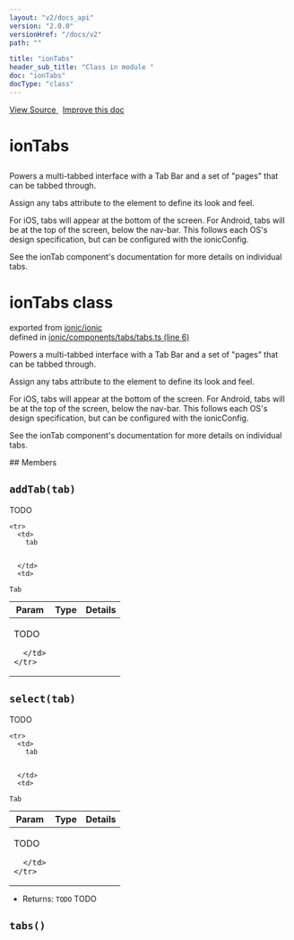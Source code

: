 ```yaml
---
layout: "v2/docs_api"
version: "2.0.0"
versionHref: "/docs/v2"
path: ""

title: "ionTabs"
header_sub_title: "Class in module "
doc: "ionTabs"
docType: "class"
---
```



<div class="improve-docs">
  <a href='http://github.com/driftyco/ionic/tree/master/#L'>
    View Source
  </a>
  &nbsp;
  <a href='http://github.com/driftyco/ionic/edit/master/#L'>
    Improve this doc
  </a>
</div>




<h1 class="api-title">

  ionTabs



</h1>





Powers a multi-tabbed interface with a Tab Bar and a set of "pages" that can be tabbed through.

Assign any tabs attribute to the element to define its look and feel.

For iOS, tabs will appear at the bottom of the screen. For Android, tabs will be at the top of the screen, below the nav-bar. This follows each OS's design specification, but can be configured with the ionicConfig.

See the ionTab component's documentation for more details on individual tabs.

<h1 class="class export">ionTabs <span class="type">class</span></h1>
<p class="module">exported from <a href='undefined'>ionic/ionic</a><br/>
defined in <a href="https://github.com/driftyco/ionic2/tree/master/ionic/components/tabs/tabs.ts#L6-L146">ionic/components/tabs/tabs.ts (line 6)</a>
</p>
<p><p>Powers a multi-tabbed interface with a Tab Bar and a set of &quot;pages&quot; that can be tabbed through.</p>
<p>Assign any tabs attribute to the element to define its look and feel.</p>
<p>For iOS, tabs will appear at the bottom of the screen. For Android, tabs will be at the top of the screen, below the nav-bar. This follows each OS&#39;s design specification, but can be configured with the ionicConfig.</p>
<p>See the ionTab component&#39;s documentation for more details on individual tabs.</p>
</p>
## Members

<div id="addTab"></div>
<h2>
  <code>addTab(tab)</code>

</h2>

TODO



<table class="table" style="margin:0;">
  <thead>
    <tr>
      <th>Param</th>
      <th>Type</th>
      <th>Details</th>
    </tr>
  </thead>
  <tbody>
    
    <tr>
      <td>
        tab
        
        
      </td>
      <td>
        
  <code>Tab</code>
      </td>
      <td>
        <p>TODO</p>

        
      </td>
    </tr>
    
  </tbody>
</table>









<div id="select"></div>
<h2>
  <code>select(tab)</code>

</h2>

TODO



<table class="table" style="margin:0;">
  <thead>
    <tr>
      <th>Param</th>
      <th>Type</th>
      <th>Details</th>
    </tr>
  </thead>
  <tbody>
    
    <tr>
      <td>
        tab
        
        
      </td>
      <td>
        
  <code>Tab</code>
      </td>
      <td>
        <p>TODO</p>

        
      </td>
    </tr>
    
  </tbody>
</table>






* Returns: 
  <code>TODO</code> TODO




<div id="tabs"></div>
<h2>
  <code>tabs()</code>

</h2>












